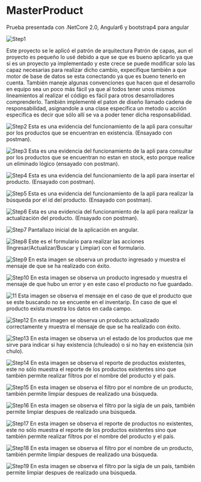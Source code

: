 # MasterProduct
Prueba presentada con .NetCore 2.0, Angular6 y bootstrap4 para angular


![Step1](https://raw.githubusercontent.com/yorianallyve/MasterProduct/master/Evidencias/1.png)


Este proyecto se le aplicó el patrón de arquitectura Patrón de capas, aun el proyecto es pequeño lo usé debido a que se que es bueno aplicarlo ya que si es un proyecto ya implementado y este crece se puede modificar solo las capaz necesarias para realizar dicho cambio, expecifique también a que motor de base de datos se esta conectando ya que es bueno tenerlo en cuenta. También maneje algunas convenciones que hacen que el desarrollo en equipo sea un poco más fácil ya que al todos tener unos mismos lineamientos al realizar el código es fácil para otros desarrolladores comprenderlo.
También implementé el paton de diseño llamado cadena de responsabilidad, asignandole a una clase especifica un metodo u acción especifica es decir que sólo allí se va a poder tener dicha responsabilidad.


![Step2](https://raw.githubusercontent.com/yorianallyve/MasterProduct/master/Evidencias/2.png)
Esta es una evidencia del funcionamiento de la apli para consultar por los productos que se encuentran en existencia. (Ensayado con postman).


![Step3](https://raw.githubusercontent.com/yorianallyve/MasterProduct/master/Evidencias/3.png)
Esta es una evidencia del funcionamiento de la apli para consultar por los productos que se encuentran no estan en stock, esto porque realice un eliminado lógico (ensayado con postman).


![Step4](https://raw.githubusercontent.com/yorianallyve/MasterProduct/master/Evidencias/4.png)
Esta es una evidencia del funcionamiento de la apli para insertar el producto. (Ensayado con postman).


![Step5](https://raw.githubusercontent.com/yorianallyve/MasterProduct/master/Evidencias/5.png)
Esta es una evidencia del funcionamiento de la apli para realizar la búsqueda por el id del producto. (Ensayado con postman).


![Step6](https://raw.githubusercontent.com/yorianallyve/MasterProduct/master/Evidencias/6.png)
Esta es una evidencia del funcionamiento de la apli para realizar la actualización del producto. (Ensayado con postman).


![Step7](https://raw.githubusercontent.com/yorianallyve/MasterProduct/master/Evidencias/7.png)
Pantallazo inicial de la aplicación en angular.


![Step8](https://raw.githubusercontent.com/yorianallyve/MasterProduct/master/Evidencias/8.png)
Este es el formulario para realizar las acciones (Ingresar/Actualizar/Buscar y Limpiar) con el formulario.


![Step9](https://raw.githubusercontent.com/yorianallyve/MasterProduct/master/Evidencias/9.png)
En esta imagen se observa un producto ingresado y muestra el mensaje de que se ha realizado con éxito.


![Step10](https://raw.githubusercontent.com/yorianallyve/MasterProduct/master/Evidencias/10.png)
En esta imagen se observa un producto ingresado y muestra el mensaje de que hubo un error y en este caso el producto no fue guardado.


![11](https://raw.githubusercontent.com/yorianallyve/MasterProduct/master/Evidencias/11.png)
Esta imagen se observa el mensaje en el caso de que el producto que se este buscando no se encuente en el inventarip. En caso de que el producto exista muestra los datos en cada campo.


![Step12](https://raw.githubusercontent.com/yorianallyve/MasterProduct/master/Evidencias/12.png)
En esta imagen se observa un producto actualizado correctamente y muestra el mensaje de que se ha realizado con éxito.


![Step13](https://raw.githubusercontent.com/yorianallyve/MasterProduct/master/Evidencias/13.png)
En esta imagen se observa un el estado de los productos que me sirve para indicar si hay existencia (chuleado) o si no hay en existencia (sin chulo).


![Step14](https://raw.githubusercontent.com/yorianallyve/MasterProduct/master/Evidencias/14.png)
En esta imagen se observa el reporte de productos existentes, este no sólo muestra el reporte de los productos existentes sino que también permite realizar filtros por el nombre del producto y el país.


![Step15](https://raw.githubusercontent.com/yorianallyve/MasterProduct/master/Evidencias/15.png)
En esta imagen se observa el filtro por el nombre de un producto, también permite limpiar despues de realizado una búsqueda.


![Step16](https://raw.githubusercontent.com/yorianallyve/MasterProduct/master/Evidencias/16.png)
En esta imagen se observa el filtro por la sigla de un país, también permite limpiar despues de realizado una búsqueda.


![Step17](https://raw.githubusercontent.com/yorianallyve/MasterProduct/master/Evidencias/17.png)
En esta imagen se observa el reporte de productos no existentes, este no sólo muestra el reporte de los productos existentes sino que también permite realizar filtros por el nombre del producto y el país.


![Step18](https://raw.githubusercontent.com/yorianallyve/MasterProduct/master/Evidencias/18.png)
En esta imagen se observa el filtro por el nombre de un producto, también permite limpiar despues de realizado una búsqueda.


![Step19](https://raw.githubusercontent.com/yorianallyve/MasterProduct/master/Evidencias/19.png)
En esta imagen se observa el filtro por la sigla de un país, también permite limpiar despues de realizado una búsqueda.

